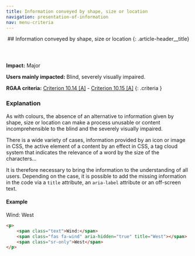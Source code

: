 ```yaml
---
title: Information conveyed by shape, size or location
navigation: presentation-of-information
nav: menu-criteria
---
```


<header>
## Information conveyed by shape, size or location
{: .article-header__title}
</header>

**Impact:** Major

**Users mainly impacted:** Blind, severely visually impaired.

**RGAA criteria:** [Criterion 10.14 [A]](http://disic.github.io/rgaa_referentiel_en/criteria.html#crit-10-14) - [Criterion 10.15 [A]](http://disic.github.io/rgaa_referentiel_en/criteria.html#crit-10-15)
{: .criteria }

### Explanation

As with colours, the absence of an alternative to information given by shape, size or location can make a process unusable or content incomprehensible to the blind and the severely visually impaired.

There is a wide variety of cases, information provided by an icon or image in CSS, the active element of a content by an effect in CSS, a tag cloud system that indicates the relevance of a word by the size of the characters...

It is therefore necessary to bring the information to the understanding of all users. Depending on the case, it is possible to add the missing information in the code via a `title` attribute, an `aria-label` attribute or an off-screen text.

#### Example

<p>
<span class="text">Wind:</span>
<span class="fas fa-wind" aria-hidden="true" title="West"></span>
<span class="sr-only">West</span>
</p>

```html
<p>
    <span class="text">Wind:</span>
    <span class="fas fa-wind" aria-hidden="true" title="West"></span>
    <span class="sr-only">West</span>
</p>
```



